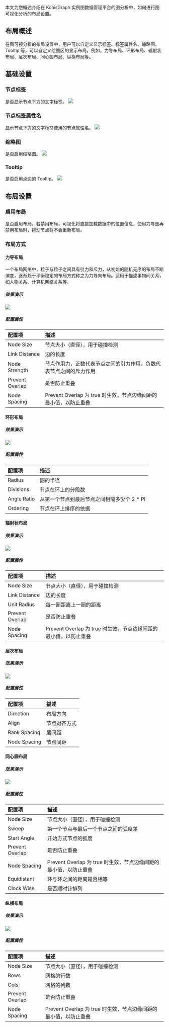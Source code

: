 本文为您概述介绍在 KonisGraph 实例图数据管理平台的图分析中，如何进行图可视化分析的布局设置。

## 布局概述
在图可视分析的布局设置中，用户可以自定义显示标签、标签属性名、缩略图、Tooltip 等，可以自定义绘图区的显示布局，例如，力导布局、环形布局、辐射状布局、层次布局、同心圆布局、纵横布局等。

## 基础设置
### 节点标签
是否显示节点下方的文字标签。
![](https://main.qcloudimg.com/raw/70d7bfc5814e524e4509b1cef57890e7.png)

### 节点标签属性名
显示节点下方的文字标签使用的节点属性名。
![](https://main.qcloudimg.com/raw/190c287bfc3e3bd986920c3be84e1013.png)

### 缩略图
是否启用缩略图。
![](https://main.qcloudimg.com/raw/be8e1f96fd9b349a83d4108334cbcd3f.png)

### Tooltip
是否启用点边的 Tooltip。
![](https://main.qcloudimg.com/raw/48f60811e5f2ba6939c7777de8de84f8.png)

## 布局设置
### 启用布局
是否启用布局，若禁用布局，可视化将直接加载数据中的位置信息，使用力导图再禁用布局时，拖动节点将不会重新布局。

### 布局方式
#### 力导布局
一个布局网络中，粒子与粒子之间具有引力和斥力，从初始的随机无序的布局不断演变，逐渐趋于平衡稳定的布局方式称之为力导向布局。适用于描述事物间关系，如人物关系、计算机网络关系等。

##### 效果演示
![](https://main.qcloudimg.com/raw/cd2e97f17287027f5465f00628bf9d60.png)

##### 配置属性

|配置项|描述|
| :--------- | :----- |
|Node Size|节点大小（直径），用于碰撞检测|
|Link Distance|边的长度|
|Node Strength|节点作用力，正数代表节点之间的引力作用，负数代表节点之间的斥力作用|
|Prevent Overlap|是否防止重叠|
|Node Spacing|Prevent Overlap 为 true 时生效，节点边缘间距的最小值，以防止重叠 |

#### 环形布局
##### 效果演示
![](https://main.qcloudimg.com/raw/50e017fa76c6b4a1f665323eea89e6f6.png)

##### 配置属性

|配置项|描述|
| :--------- | :----- |
|Radius|圆的半径|
|Divisions|节点在环上的分段数|
|Angle Ratio|从第一个节点到最后节点之间相隔多少个 2 * PI|
|Ordering|节点在环上排序的依据|

#### 辐射状布局
##### 效果演示
![](https://main.qcloudimg.com/raw/f5c03bbf2abb63fe2075bfeb655b130c.png)

##### 配置属性

|配置项|描述|
| :--------- | :----- |
|Node Size|节点大小（直径），用于碰撞检测|
|Link Distance|边的长度|
|Unit Radius|每一圈距离上一圈的距离|
|Prevent Overlap|是否防止重叠|
|Node Spacing|Prevent Overlap 为 true 时生效，节点边缘间距的最小值，以防止重叠|

#### 层次布局
##### 效果演示
![](https://main.qcloudimg.com/raw/d40c71eb07d405699b4508e195d8db57.png)

##### 配置属性

|配置项|描述|
| :--------- | :----- |
|Direction|布局方向|
|Align|节点对齐方式|
|Rank Spacing|层间距|
|Node Spacing|节点间距|

#### 同心圆布局
##### 效果演示
![](https://main.qcloudimg.com/raw/eb6e711bac82f5ca90c29e151ec533ee.png)

##### 配置属性

|配置项|描述|
| :--------- | :----- |
|Node Size|节点大小（直径），用于碰撞检测|
|Sweep|第一个节点与最后一个节点之间的弧度差|
|Start Angle|开始方式节点的弧度|
|Prevent Overlap|是否防止重叠|
|Node Spacing|Prevent Overlap 为 true 时生效，节点边缘间距的最小值，以防止重叠|
|Equidistant|环与环之间的距离是否相等|
|Clock Wise|是否顺时针排列|

#### 纵横布局
##### 效果演示
![](https://main.qcloudimg.com/raw/e34031a6e9d1e5ec4cd9d1673ce3b099.png)

##### 配置属性

|配置项|描述|
| :--------- | :----- |
|Node Size|节点大小（直径），用于碰撞检测|
|Rows|网格的行数|
|Cols|网格的列数|
|Prevent Overlap|是否防止重叠|
|Node Spacing|Prevent Overlap 为 true 时生效，节点边缘间距的最小值，以防止重叠|

